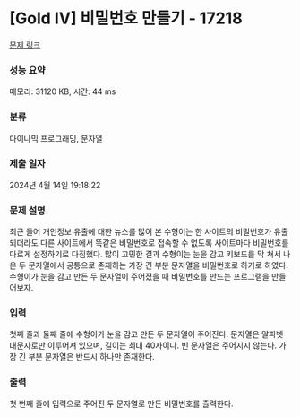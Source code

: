 # [Gold IV] 비밀번호 만들기 - 17218 

[문제 링크](https://www.acmicpc.net/problem/17218) 

### 성능 요약

메모리: 31120 KB, 시간: 44 ms

### 분류

다이나믹 프로그래밍, 문자열

### 제출 일자

2024년 4월 14일 19:18:22

### 문제 설명

<p>최근 들어 개인정보 유출에 대한 뉴스를 많이 본 수형이는 한 사이트의 비밀번호가 유출 되더라도 다른 사이트에서 똑같은 비밀번호로 접속할 수 없도록 사이트마다 비밀번호를 다르게 설정하기로 다짐했다. 많이 고민한 결과 수형이는 눈을 감고 키보드를 막 쳐서 나온 두 문자열에서 공통으로 존재하는 가장 긴 부분 문자열을 비밀번호로 하기로 하였다. 수형이가 눈을 감고 만든 두 문자열이 주어졌을 때 비밀번호를 만드는 프로그램을 만들어보자.</p>

### 입력 

 <p>첫째 줄과 둘째 줄에 수형이가 눈을 감고 만든 두 문자열이 주어진다. 문자열은 알파벳 대문자로만 이루어져 있으며, 길이는 최대 40자이다. 빈 문자열은 주어지지 않는다. 가장 긴 부분 문자열은 반드시 하나만 존재한다.</p>

### 출력 

 <p>첫 번째 줄에 입력으로 주어진 두 문자열로 만든 비밀번호를 출력한다.</p>

